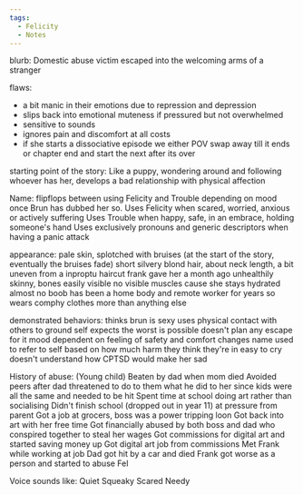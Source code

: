 ```yaml
---
tags:
  - Felicity
  - Notes
---
```

blurb: Domestic abuse victim escaped into the welcoming arms of a stranger

flaws: 
- a bit manic in their emotions due to repression and depression
- slips back into emotional muteness if pressured but not overwhelmed
- sensitive to sounds
- ignores pain and discomfort at all costs
- if she starts a dissociative episode we either POV swap away till it ends or chapter end and start the next after its over

starting point of the story: Like a puppy, wondering around and following whoever has her, develops a bad relationship with physical affection

Name: flipflops between using Felicity and Trouble depending on mood once Brun has dubbed her so.
Uses Felicity when scared, worried, anxious or actively suffering
Uses Trouble when happy, safe, in an embrace, holding someone's hand
Uses exclusively pronouns and generic descriptors when having a panic attack

appearance: 
pale skin, splotched with bruises (at the start of the story, eventually the bruises fade)
short silvery blond hair, about neck length, a bit uneven from a inproptu haircut frank gave her a month ago
unhealthily skinny, bones easily visible
no visible muscles cause she stays hydrated
almost no boob
has been a home body and remote worker for years so wears comphy clothes more than anything else

demonstrated behaviors:
thinks brun is sexy
uses physical contact with others to ground self
expects the worst is possible doesn't plan any escape for it
mood dependent on feeling of safety and comfort
changes name used to refer to self based on how much harm they think they're in
easy to cry
doesn't understand how CPTSD would make her sad

History of abuse:
(Young child)
Beaten by dad when mom died 
Avoided peers after dad threatened to do to them what he did to her since kids were all the same and needed to be hit
Spent time at school doing art rather than socialising 
Didn't finish school (dropped out in year 11) at pressure from parent
Got a job at grocers, boss was a power tripping loon
Got back into art with her free time
Got financially abused by both boss and dad who conspired together to steal her wages
Got commissions for digital art and started saving money up
Got digital art job from commissions
Met Frank while working at job
Dad got hit by a car and died
Frank got worse as a person and started to abuse Fel

Voice sounds like:
Quiet
Squeaky 
Scared
Needy